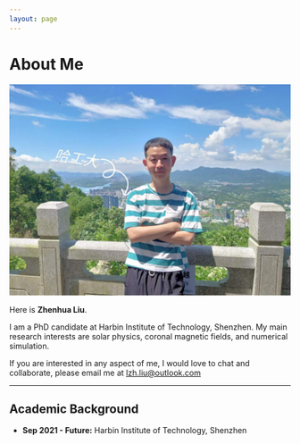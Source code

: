 ```yaml
---
layout: page
---
```


# About Me

<img src="tanglang.jpg" >

Here is **Zhenhua Liu**.

I am a PhD candidate at Harbin Institute of Technology, Shenzhen. My main research interests are solar physics, coronal magnetic fields, and numerical simulation. 

If you are interested in any aspect of me, I would love to chat and collaborate, please email me at lzh.liu@outlook.com

---

## Academic Background

- **Sep 2021 - Future:** Harbin Institute of Technology, Shenzhen

